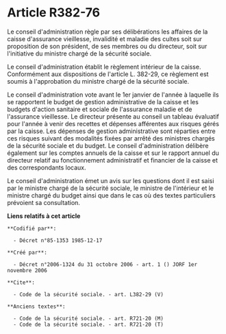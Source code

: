 # Article R382-76

Le conseil d'administration règle par ses délibérations les affaires de la caisse d'assurance vieillesse, invalidité et
maladie des cultes soit sur proposition de son président, de ses membres ou du directeur, soit sur l'initiative du ministre
chargé de la sécurité sociale.

Le conseil d'administration établit le règlement intérieur de la caisse. Conformément aux dispositions de l'article L.
382-29, ce règlement est soumis à l'approbation du ministre chargé de la sécurité sociale.

Le conseil d'administration vote avant le 1er janvier de l'année à laquelle ils se rapportent le budget de gestion
administrative de la caisse et les budgets d'action sanitaire et sociale de l'assurance maladie et de l'assurance vieillesse.
Le directeur présente au conseil un tableau évaluatif pour l'année à venir des recettes et dépenses afférentes aux risques
gérés par la caisse. Les dépenses de gestion administrative sont réparties entre ces risques suivant des modalités fixées par
arrêté des ministres chargés de la sécurité sociale et du budget. Le conseil d'administration délibère également sur les
comptes annuels de la caisse et sur le rapport annuel du directeur relatif au fonctionnement administratif et financier de la
caisse et des correspondants locaux.

Le conseil d'administration émet un avis sur les questions dont il est saisi par le ministre chargé de la sécurité sociale,
le ministre de l'intérieur et le ministre chargé du budget ainsi que dans le cas où des textes particuliers prévoient sa
consultation.

**Liens relatifs à cet article**

	**Codifié par**:

	  - Décret n°85-1353 1985-12-17

	**Créé par**:

	  - Décret n°2006-1324 du 31 octobre 2006 - art. 1 () JORF 1er novembre 2006

	**Cite**:

	  - Code de la sécurité sociale. - art. L382-29 (V)

	**Anciens textes**:

	  - Code de la sécurité sociale. - art. R721-20 (M)
	  - Code de la sécurité sociale. - art. R721-20 (T)

